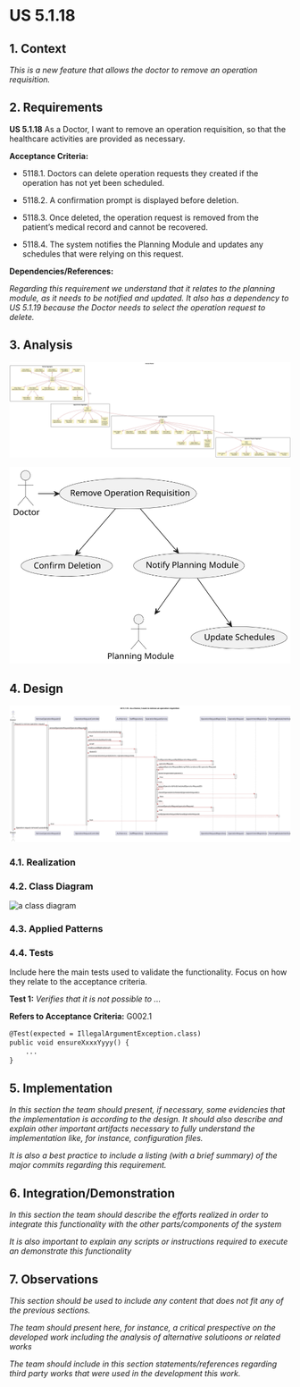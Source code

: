 # US 5.1.18

## 1. Context

*This is a new feature that allows the doctor to remove an operation requisition.*

## 2. Requirements

**US 5.1.18** As a Doctor, I want to remove an operation requisition, so that the healthcare activities are provided as necessary.

**Acceptance Criteria:**

- 5118.1. Doctors can delete operation requests they created if the operation has not yet been scheduled.

- 5118.2. A confirmation prompt is displayed before deletion.

- 5118.3. Once deleted, the operation request is removed from the patient’s medical record and cannot be recovered.

- 5118.4. The system notifies the Planning Module and updates any schedules that were relying on this request.

**Dependencies/References:**

*Regarding this requirement we understand that it relates to the planning module, as it needs to be notified and updated. It also has a dependency to US 5.1.19 because the Doctor needs to select the operation request to delete.*


## 3. Analysis

![Analysis](analysis/svg/analysis.svg)

![Analysis](analysis/svg/use_case.svg)

## 4. Design


![Design](design/svg/sequence-diagram.svg)

### 4.1. Realization

### 4.2. Class Diagram

![a class diagram](class-diagram-01.svg "A Class Diagram")

### 4.3. Applied Patterns

### 4.4. Tests

Include here the main tests used to validate the functionality. Focus on how they relate to the acceptance criteria.

**Test 1:** *Verifies that it is not possible to ...*

**Refers to Acceptance Criteria:** G002.1


```
@Test(expected = IllegalArgumentException.class)
public void ensureXxxxYyyy() {
	...
}
````

## 5. Implementation

*In this section the team should present, if necessary, some evidencies that the implementation is according to the design. It should also describe and explain other important artifacts necessary to fully understand the implementation like, for instance, configuration files.*

*It is also a best practice to include a listing (with a brief summary) of the major commits regarding this requirement.*

## 6. Integration/Demonstration

*In this section the team should describe the efforts realized in order to integrate this functionality with the other parts/components of the system*

*It is also important to explain any scripts or instructions required to execute an demonstrate this functionality*

## 7. Observations

*This section should be used to include any content that does not fit any of the previous sections.*

*The team should present here, for instance, a critical prespective on the developed work including the analysis of alternative solutioons or related works*

*The team should include in this section statements/references regarding third party works that were used in the development this work.*